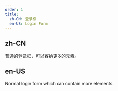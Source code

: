 ```yaml
---
order: 1
title:
  zh-CN: 登录框
  en-US: Login Form
---
```


## zh-CN

普通的登录框，可以容纳更多的元素。

## en-US

Normal login form which can contain more elements.